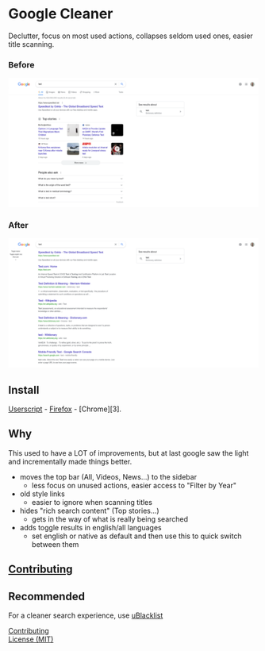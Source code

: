 # Google Cleaner
Declutter, focus on most used actions, collapses seldom used ones, easier title scanning.

### Before
![Before](media/before.png)

### After
![After](media/after.png)


## Install
[Userscript][1] - [Firefox][2] - [Chrome][3].


## Why
This used to have a LOT of improvements, but at last google saw the light and incrementally made things better.

- moves the top bar (All, Videos, News...) to the sidebar
  - less focus on unused actions, easier access to "Filter by Year"
- old style links
  - easier to ignore when scanning titles
- hides "rich search content" (Top stories...)
  - gets in the way of what is really being searched
- adds toggle results in english/all languages
  - set english or native as default and then use this to quick switch between them


## [Contributing](./CONTRIBUTING.md)


## Recommended
For a cleaner search experience, use [uBlacklist][4]


[Contributing](https://github.com/icetbr/my-projects/blob/main/CONTRIBUTING.md)\
[License (MIT)](https://choosealicense.com/licenses/mit/)

[1]: https://openuserjs.org/users/icetbr/scripts
[2]: https://addons.mozilla.org/en-US/firefox/user/36373/
[4]: https://addons.mozilla.org/en-US/firefox/addon/ublacklist/
